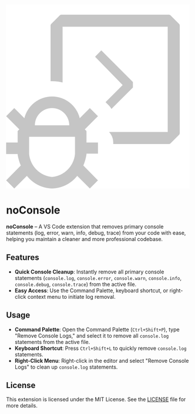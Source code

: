 ![noConsole](./media/icon.png)

# noConsole

**noConsole** – A VS Code extension that removes primary console statements (log, error, warn, info, debug, trace) from your code with ease, helping you maintain a cleaner and more professional codebase.

## Features

- **Quick Console Cleanup**: Instantly remove all primary console statements (`console.log`, `console.error`, `console.warn`, `console.info`, `console.debug`, `console.trace`) from the active file.
- **Easy Access**: Use the Command Palette, keyboard shortcut, or right-click context menu to initiate log removal.

## Usage

- **Command Palette**: Open the Command Palette (`Ctrl+Shift+P`), type "Remove Console Logs," and select it to remove all `console.log` statements from the active file.
- **Keyboard Shortcut**: Press `Ctrl+Shift+L` to quickly remove `console.log` statements.
- **Right-Click Menu**: Right-click in the editor and select "Remove Console Logs" to clean up `console.log` statements.

## License

This extension is licensed under the MIT License. See the [LICENSE](https://github.com/sharafdin/noConsole/blob/main/LICENSE) file for more details.
